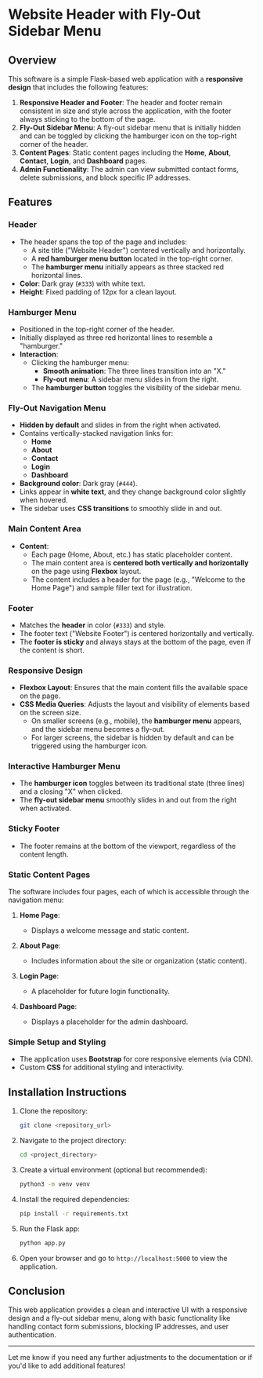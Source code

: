 # Website Header with Fly-Out Sidebar Menu

## Overview

This software is a simple Flask-based web application with a **responsive design** that includes the following features:

1. **Responsive Header and Footer**: The header and footer remain consistent in size and style across the application, with the footer always sticking to the bottom of the page.
2. **Fly-Out Sidebar Menu**: A fly-out sidebar menu that is initially hidden and can be toggled by clicking the hamburger icon on the top-right corner of the header.
3. **Content Pages**: Static content pages including the **Home**, **About**, **Contact**, **Login**, and **Dashboard** pages.
4. **Admin Functionality**: The admin can view submitted contact forms, delete submissions, and block specific IP addresses.

## Features

### Header

- The header spans the top of the page and includes:
    - A site title ("Website Header") centered vertically and horizontally.
    - A **red hamburger menu button** located in the top-right corner.
    - The **hamburger menu** initially appears as three stacked red horizontal lines.
- **Color**: Dark gray (`#333`) with white text.
- **Height**: Fixed padding of 12px for a clean layout.

### Hamburger Menu

- Positioned in the top-right corner of the header.
- Initially displayed as three red horizontal lines to resemble a "hamburger."
- **Interaction**:
    - Clicking the hamburger menu:
        - **Smooth animation**: The three lines transition into an "X."
        - **Fly-out menu**: A sidebar menu slides in from the right.
    - The **hamburger button** toggles the visibility of the sidebar menu.

### Fly-Out Navigation Menu

- **Hidden by default** and slides in from the right when activated.
- Contains vertically-stacked navigation links for:
    - **Home**
    - **About**
    - **Contact**
    - **Login**
    - **Dashboard**
- **Background color**: Dark gray (`#444`).
- Links appear in **white text**, and they change background color slightly when hovered.
- The sidebar uses **CSS transitions** to smoothly slide in and out.

### Main Content Area

- **Content**:
    - Each page (Home, About, etc.) has static placeholder content.
    - The main content area is **centered both vertically and horizontally** on the page using **Flexbox** layout.
    - The content includes a header for the page (e.g., "Welcome to the Home Page") and sample filler text for illustration.
  
### Footer

- Matches the **header** in color (`#333`) and style.
- The footer text ("Website Footer") is centered horizontally and vertically.
- The **footer is sticky** and always stays at the bottom of the page, even if the content is short.

### Responsive Design

- **Flexbox Layout**: Ensures that the main content fills the available space on the page.
- **CSS Media Queries**: Adjusts the layout and visibility of elements based on the screen size.
    - On smaller screens (e.g., mobile), the **hamburger menu** appears, and the sidebar menu becomes a fly-out.
    - For larger screens, the sidebar is hidden by default and can be triggered using the hamburger icon.

### Interactive Hamburger Menu

- The **hamburger icon** toggles between its traditional state (three lines) and a closing "X" when clicked.
- The **fly-out sidebar menu** smoothly slides in and out from the right when activated.
  
### Sticky Footer

- The footer remains at the bottom of the viewport, regardless of the content length.

### Static Content Pages

The software includes four pages, each of which is accessible through the navigation menu:

1. **Home Page**:
   - Displays a welcome message and static content.
   
2. **About Page**:
   - Includes information about the site or organization (static content).
   
3. **Login Page**:
   - A placeholder for future login functionality.
   
4. **Dashboard Page**:
   - Displays a placeholder for the admin dashboard.

### Simple Setup and Styling

- The application uses **Bootstrap** for core responsive elements (via CDN).
- Custom **CSS** for additional styling and interactivity.

## Installation Instructions

1. Clone the repository:
    ```bash
    git clone <repository_url>
    ```

2. Navigate to the project directory:
    ```bash
    cd <project_directory>
    ```

3. Create a virtual environment (optional but recommended):
    ```bash
    python3 -m venv venv
    ```

4. Install the required dependencies:
    ```bash
    pip install -r requirements.txt
    ```

5. Run the Flask app:
    ```bash
    python app.py
    ```

6. Open your browser and go to `http://localhost:5000` to view the application.

## Conclusion

This web application provides a clean and interactive UI with a responsive design and a fly-out sidebar menu, along with basic functionality like handling contact form submissions, blocking IP addresses, and user authentication.

---

Let me know if you need any further adjustments to the documentation or if you'd like to add additional features!
